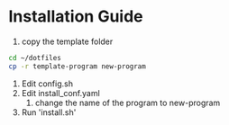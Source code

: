# Installation Guide
1. copy the template folder

```bash
cd ~/dotfiles
cp -r template-program new-program

```
1. Edit config.sh
1. Edit install_conf.yaml
	1. change the name of the program to new-program
1. Run 'install.sh'

